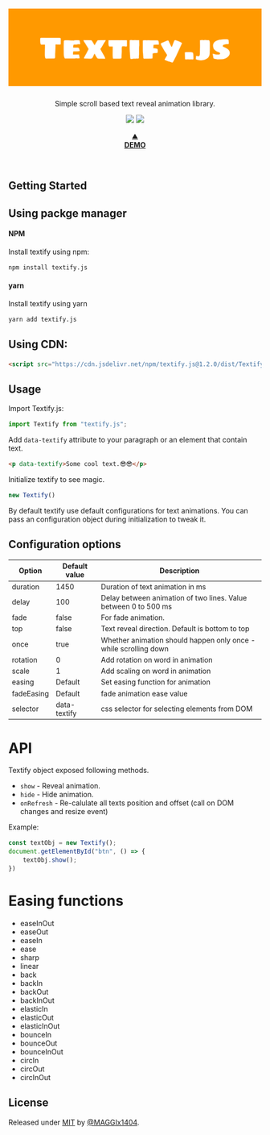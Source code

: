 <div align="center">
  <h1>
    <img width="600" src="./logo.png" alt="">
  </h1>
  <p>Simple scroll based text reveal animation library.</p>
  <p>
    <img src="https://img.shields.io/github/tag/MAGGIx1404/Textify.js?include_prereleases=&sort=semver&color=blue">
    <img src="https://img.shields.io/badge/License-MIT-blue">
  </p>
  <p>
    <a href="https://maggix1404.github.io/Textify.js/" target="_blank">
    ⛰️<br>
    <b>DEMO</b></a>
  </p>
</div>
<br>

## Getting Started

## Using packge manager

#### NPM
Install textify using npm:
```sh
npm install textify.js
```

#### yarn
Install textify using yarn
```sh
yarn add textify.js
```

## Using CDN:
```html
<script src="https://cdn.jsdelivr.net/npm/textify.js@1.2.0/dist/Textify.min.js"></script>
```

## Usage
Import Textify.js:
```javascript
import Textify from "textify.js";
```

Add `data-textify` attribute to your paragraph or an element that contain text.
```html
<p data-textify>Some cool text.😎😎</p>
```

Initialize textify to see magic.
```javascript
new Textify()
```

<p>By default textify use default configurations for text animations. You can pass an configuration object during initialization to tweak it.</p>

## Configuration options

| Option | Default value | Description |
| ------ | ------ | ------ |
| duration | 1450 | Duration of text animation in ms |
| delay | 100 | Delay between animation of two lines. Value between 0 to 500 ms |
| fade | false | For fade animation. |
| top | false | Text reveal direction. Default is bottom to top |
| once | true | Whether animation should happen only once - while scrolling down |
| rotation | 0 | Add rotation on word in animation |
| scale | 1 | Add scaling on word in animation |
| easing | Default | Set easing function for animation |
| fadeEasing | Default | fade animation ease value |
| selector | data-textify | css selector for selecting elements from DOM |

# API
Textify object exposed following methods.
* `show` - Reveal animation.
* `hide` - Hide animation.
* `onRefresh` - Re-calulate all texts position and offset (call on DOM changes and resize event)

Example:
```javascript
const textObj = new Textify();
document.getElementById("btn", () => {
    textObj.show();
})
```

# Easing functions
* easeInOut
* easeOut
* easeIn
* ease
* sharp
* linear
* back
* backIn
* backOut
* backInOut
* elasticIn
* elasticOut
* elasticInOut
* bounceIn
* bounceOut
* bounceInOut
* circIn
* circOut
* circInOut


## License

Released under [MIT](/LICENSE) by [@MAGGIx1404](https://github.com/MAGGIx1404).
